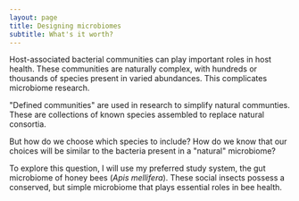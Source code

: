 ```yaml
---
layout: page
title: Designing microbiomes
subtitle: What's it worth?
---
```


Host-associated bacterial communities can play important roles in host health. These communities are naturally complex, with hundreds or thousands of species present in varied abundances. This complicates microbiome research. 

"Defined communities" are used in research to simplify natural communties. These are collections of known species assembled to replace natural consortia.

But how do we choose which species to include? How do we know that our choices will be similar to the bacteria present in a "natural" microbiome?

To explore this question, I will use my preferred study system, the gut microbiome of honey bees (*Apis mellifera*). These social insects possess a conserved, but simple microbiome that plays essential roles in bee health.



